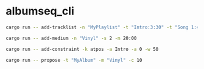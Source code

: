 # albumseq_cli

```sh
cargo run -- add-tracklist -n "MyPlaylist" -t "Intro:3:30" -t "Song 1:4.2"
```

```sh
cargo run -- add-medium -n "Vinyl" -s 2 -m 20:00
```

```sh
cargo run -- add-constraint -k atpos -a Intro -a 0 -w 50
```

```sh
cargo run -- propose -t "MyAlbum" -m "Vinyl" -c 10
```